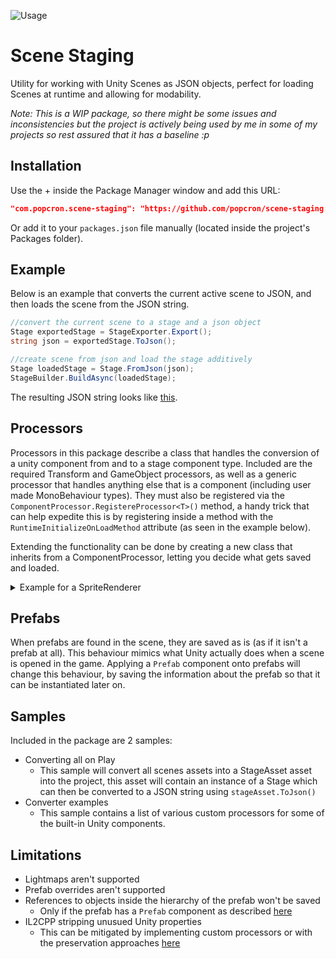 ![Usage](https://cdn.discordapp.com/attachments/377316629220032523/843959972492476466/unknown.png)

# Scene Staging
Utility for working with Unity Scenes as JSON objects, perfect for loading Scenes at runtime and allowing for modability.

*Note: This is a WIP package, so there might be some issues and inconsistencies but the project is actively being used by me in some of my projects so rest assured that it has a baseline :p*


## Installation
Use the + inside the Package Manager window and add this URL:
```json
"com.popcron.scene-staging": "https://github.com/popcron/scene-staging.git"
```
Or add it to your `packages.json` file manually (located inside the project's Packages folder).

## Example
Below is an example that converts the current active scene to JSON, and then loads the scene from the JSON string.
```cs
//convert the current scene to a stage and a json object
Stage exportedStage = StageExporter.Export();
string json = exportedStage.ToJson();

//create scene from json and load the stage additively
Stage loadedStage = Stage.FromJson(json);
StageBuilder.BuildAsync(loadedStage);
```

The resulting JSON string looks like [this](https://gdl.space/ikeqaduheq.json).

## Processors
Processors in this package describe a class that handles the conversion of a unity component from and to a stage component type. Included are the required Transform and GameObject processors, as well as a generic processor that handles anything else that is a component (including user made MonoBehaviour types). They must also be registered via the `ComponentProcessor.RegistereProcessor<T>()` method, a handy trick that can help expedite this is by registering inside a method with the `RuntimeInitializeOnLoadMethod` attribute (as seen in the example below).

Extending the functionality can be done by creating a new class that inherits from a ComponentProcessor, letting you decide what gets saved and loaded.

<details>
  <summary>Example for a SpriteRenderer</summary>
  
```cs
using Popcron.SceneStaging;
using UnityEngine;
using Component = Popcron.SceneStaging.Component;

public class SpriteRendererProcessor : ComponentProcessor<SpriteRenderer>
{
    [RuntimeInitializeOnLoadMethod]
    private static void AutoRegister()
    {
        RegisterProcessor<SpriteRendererProcessor>();
    }

	  protected override void Load(Component component, SpriteRenderer spriteRenderer)
    {
        component.Set("sprite", spriteRenderer.sprite);
        component.Set("color", spriteRenderer.color);
    }

    protected override void Save(Component component, SpriteRenderer spriteRenderer)
    {
        spriteRenderer.sprite = component.Get<Sprite>("sprite");
        spriteRenderer.color = component.Get<Color>("color");
    }
}
```
</details>

## Prefabs
When prefabs are found in the scene, they are saved as is (as if it isn't a prefab at all). This behaviour mimics what Unity actually does when a scene is opened in the game. Applying a `Prefab` component onto prefabs will change this behaviour, by saving the information about the prefab so that it can be instantiated later on.

## Samples
Included in the package are 2 samples:
- Converting all on Play
  - This sample will convert all scenes assets into a StageAsset asset into the project, this asset will contain an instance of a Stage which can then be converted to a JSON string using `stageAsset.ToJson()`
- Converter examples
  - This sample contains a list of various custom processors for some of the built-in Unity components.

## Limitations
- Lightmaps aren't supported
- Prefab overrides aren't supported
- References to objects inside the hierarchy of the prefab won't be saved
  - Only if the prefab has a `Prefab` component as described [here](#Prefabs)
- IL2CPP stripping unusued Unity properties
  - This can be mitigated by implementing custom processors or with the preservation approaches [here](https://docs.unity3d.com/Manual/ManagedCodeStripping.html)